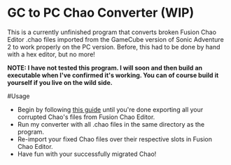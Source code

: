 # GC to PC Chao Converter (WIP)
This is a currently unfinished program that converts broken Fusion Chao Editor .chao files imported from the GameCube version of Sonic Adventure 2 to work properly on the PC version. 
Before, this had to be done by hand with a hex editor, but no more!

**NOTE: I have not tested this program. I will soon and then build an executable when I've confirmed it's working. You can of course build it yourself if you live on the wild side.**

#Usage
* Begin by following [this guide](http://steamcommunity.com/sharedfiles/filedetails/?id=444918749&insideModal=1) until you're done exporting all your corrupted Chao's files from Fusion Chao Editor.
* Run my converter with all .chao files in the same directory as the program.
* Re-import your fixed Chao files over their respective slots in Fusion Chao Editor.
* Have fun with your successfully migrated Chao!
